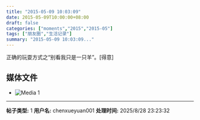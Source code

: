 ```yaml
---
title: "2015-05-09 10:03:09"
date: 2015-05-09T10:00:00+08:00
draft: false
categories: ["moments","2015","2015-05"]
tags: ["朋友圈","生活记录"]
summary: "2015-05-09 10:03:09..."
---
```


正确的玩耍方式之“别看我只是一只羊”。[得意]

## 媒体文件

- ![Media 1](/Moments/photos/2015-05-09/201505091003090.jpg)

---

**帖子类型:** 1
**用户名:** chenxueyuan001
**处理时间:** 2025/8/28 23:23:32